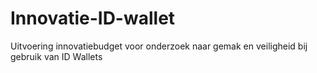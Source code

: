 # Innovatie-ID-wallet
Uitvoering innovatiebudget voor onderzoek naar gemak en veiligheid bij gebruik van ID Wallets 
